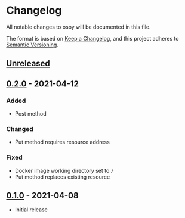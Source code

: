 # Changelog

All notable changes to osoy will be documented in this file.

The format is based on [Keep a Changelog](https://keepachangelog.com/en/1.0.0),
and this project adheres to [Semantic Versioning](https://semver.org).

## [Unreleased]

## [0.2.0] - 2021-04-12

### Added

- Post method

### Changed

- Put method requires resource address

### Fixed

- Docker image working directory set to `/`
- Put method replaces existing resource

## [0.1.0] - 2021-04-08

- Initial release

[unreleased]: https://gitlab.com/rasmusmerzin/crud-file-server/compare/v0.2.0...master
[0.2.0]: https://gitlab.com/rasmusmerzin/crud-file-server/compare/v0.1.0...v0.2.0
[0.1.0]: https://gitlab.com/rasmusmerzin/crud-file-server/tree/v0.1.0
